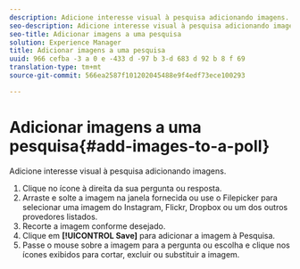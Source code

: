 ```yaml
---
description: Adicione interesse visual à pesquisa adicionando imagens.
seo-description: Adicione interesse visual à pesquisa adicionando imagens.
seo-title: Adicionar imagens a uma pesquisa
solution: Experience Manager
title: Adicionar imagens a uma pesquisa
uuid: 966 cefba -3 a 0 e -433 d -97 b 3-d 683 d 92 b 8 f 69
translation-type: tm+mt
source-git-commit: 566ea2587f101202045488e9f4edf73ece100293

---
```



# Adicionar imagens a uma pesquisa{#add-images-to-a-poll}

Adicione interesse visual à pesquisa adicionando imagens.

1. Clique no ícone à direita da sua pergunta ou resposta.
1. Arraste e solte a imagem na janela fornecida ou use o Filepicker para selecionar uma imagem do Instagram, Flickr, Dropbox ou um dos outros provedores listados.
1. Recorte a imagem conforme desejado.
1. Clique em **[!UICONTROL Save]** para adicionar a imagem à Pesquisa.
1. Passe o mouse sobre a imagem para a pergunta ou escolha e clique nos ícones exibidos para cortar, excluir ou substituir a imagem.

